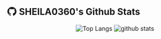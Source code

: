 
<h2>
<img width="24" height="24" style="height:1em;width:1em;margin:0 0.05em 0 0.1em;vertical-align:-0.1em;"
 src="assets/github.svg" />
SHEILA0360's Github Stats
</h2>

<p align="center"> 
  <img alt="Top Langs" height="150px" src="https://github-readme-stats-eight-chi-46.vercel.app/api/top-langs/?username=SHEILA0360&layout=compact&show_icons=true&theme=onedark" />
  <img alt="github stats" height="150px" src="https://github-readme-stats-eight-chi-46.vercel.app/api?username=SHEILA0360&theme=gruvbox_light&show_icons=true" />
</p>



<p align= "center>

![GitHub Snake Animation](https://github.com/SHEILA0360/SHEILA0360/blob/9bdcb967eb103d07bb27627e1eeebbff74510e28/github-contribution-grid-snake-dark.svg)

</p>
